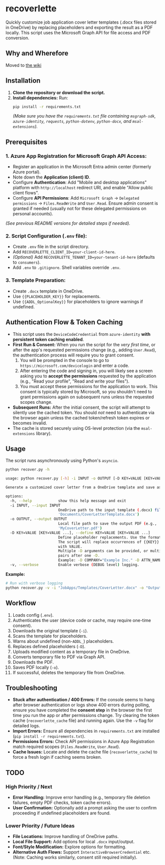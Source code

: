 # recoverlette

Quickly customize job application cover letter templates (.docx files stored in OneDrive) by replacing placeholders and exporting the result as a PDF locally. This script uses the Microsoft Graph API for file access and PDF conversion.

## Why and Wherefore

Moved to [the wiki](https://github.com/scottvr/recoverlette/wiki)

## Installation

1.  **Clone the repository or download the script.**
2.  **Install dependencies:** Run:
    ```bash
    pip install -r requirements.txt
    ```
    *(Make sure you have the `requirements.txt` file containing `msgraph-sdk`, `azure-identity`, `requests`, `python-dotenv`, `python-docx`, and `msal-extensions`).*

## Prerequisites

### 1. Azure App Registration for Microsoft Graph API Access:

* Register an application in the Microsoft Entra admin center (formerly Azure portal).
* Note down the **Application (client) ID**.
* Configure **Authentication**: Add "Mobile and desktop applications" platform with `http://localhost` redirect URI, and enable "Allow public client flows".
* Configure **API Permissions**: Add `Microsoft Graph` -> `Delegated permissions` -> `Files.ReadWrite` and `User.Read`. Ensure admin consent is granted if needed (usually not for these delegated permissions on personal accounts).

*(See previous README versions for detailed steps if needed).*

### 2. Script Configuration (`.env` file):

* Create `.env` file in the script directory.
* Add `RECOVERLETTE_CLIENT_ID=your-client-id-here`.
* *(Optional)* Add `RECOVERLETTE_TENANT_ID=your-tenant-id-here` (defaults to `consumers`).
* Add `.env` to `.gitignore`. Shell variables override `.env`.

### 3. Template Preparation:

* Create `.docx` template in OneDrive.
* Use `{{PLACEHOLDER_KEY}}` for replacements.
* Use `{{ADDL_OptionalKey}}` for placeholders to ignore warnings if undefined.

## Authentication Flow & Token Caching

* This script uses the `DeviceCodeCredential` from `azure-identity` **with persistent token caching enabled**.
* **First Run & Consent:** When you run the script for the *very first time*, or after the app's requested permissions change (e.g., adding `User.Read`), the authentication process will require you to grant consent.
    1.  You will be prompted in the console to go to `https://microsoft.com/devicelogin` and enter a code.
    2.  After entering the code and signing in, you will likely see a screen asking you to **accept the permissions** requested by the application (e.g., "Read your profile", "Read and write your files").
    3.  You must accept these permissions for the application to work. This consent is typically stored by Microsoft, so you shouldn't need to grant permissions again on subsequent runs unless the requested scopes change.
* **Subsequent Runs:** After the initial consent, the script will attempt to silently use the cached token. You should *not* need to authenticate via the browser again unless the cached token/refresh token expires or becomes invalid.
* The cache is stored securely using OS-level protection (via the `msal-extensions` library).

## Usage

The script runs asynchronously using Python's `asyncio`.

```bash
python recover.py -h

usage: python recover.py [-h] -i INPUT -o OUTPUT [-D KEY=VALUE [KEY=VALUE ...]] [-v]

Generate a customized cover letter from a OneDrive template and save as local PDF.

options:
  -h, --help            show this help message and exit
  -i INPUT, --input INPUT
                        OneDrive path to the input template (.docx) file (e.g.,
                        'Documents/CoverLetterTemplate.docx')
  -o OUTPUT, --output OUTPUT
                        Local file path to save the output PDF (e.g.,
                        'MyCoverLetter.pdf')
  -D KEY=VALUE [KEY=VALUE ...], --define KEY=VALUE [KEY=VALUE ...]
                        Define placeholder replacements. Use the format KEY=VALUE.
                        The script will replace occurrences of {{KEY}} in the template
                        with VALUE.
                        Multiple -D arguments can be provided, or multiple KEY=VALUE
                        pairs after one -D.
                        Example: -D COMPANY="Example Inc." -D ATTN_NAME="Ms. Smith"
  -v, --verbose         Enable verbose (DEBUG level) logging.
```

**Example:**

```bash
# Run with verbose logging
python recover.py -v -i "JobApps/Templates/CoverLetter.docx" -o "Output/MyCompanyLetter.pdf" -D COMPANY="My Company" -D PositionTitle="Analyst"
```

## Workflow

1.  Loads config (`.env`).
2.  Authenticates the user (device code or cache, may require one-time consent).
3.  Downloads the original template (`-i`).
4.  Scans the template for placeholders.
5.  Warns about undefined (non-`ADDL_`) placeholders.
6.  Replaces defined placeholders (`-D`).
7.  Uploads modified content as a temporary file in OneDrive.
8.  Converts temporary file to PDF via Graph API.
9.  Downloads the PDF.
10. Saves PDF locally (`-o`).
11. If successful, deletes the temporary file from OneDrive.

## Troubleshooting

* **Stuck after authentication / 400 Errors:** If the console seems to hang after browser authentication or logs show 400 errors during polling, ensure you have completed the **consent step** in the browser the first time you run the app or after permissions change. Try clearing the token cache (`recoverlette_cache` file) and running again. Use the `-v` flag for detailed logs.
* **Import Errors:** Ensure all dependencies in `requirements.txt` are installed (`pip install -r requirements.txt`).
* **Permissions Errors:** Check API permissions in Azure App Registration match required scopes (`Files.ReadWrite`, `User.Read`).
* **Cache Issues:** Locate and delete the cache file (`recoverlette_cache`) to force a fresh login if caching seems broken.

## TODO

### High Priority / Next
* **Error Handling:** Improve error handling (e.g., temporary file deletion failures, empty PDF checks, token cache errors).
* **User Confirmation:** Optionally add a prompt asking the user to confirm proceeding if undefined placeholders are found.

### Lower Priority / Future Ideas
* **File Locations:** Improve handling of OneDrive paths.
* **Local File Support:** Add options for local `.docx` input/output.
* **Font/Style Modification:** Explore options for formatting.
* **Alternative Auth Flows:** Support `InteractiveBrowserCredential` etc. (Note: Caching works similarly, consent still required initially).
